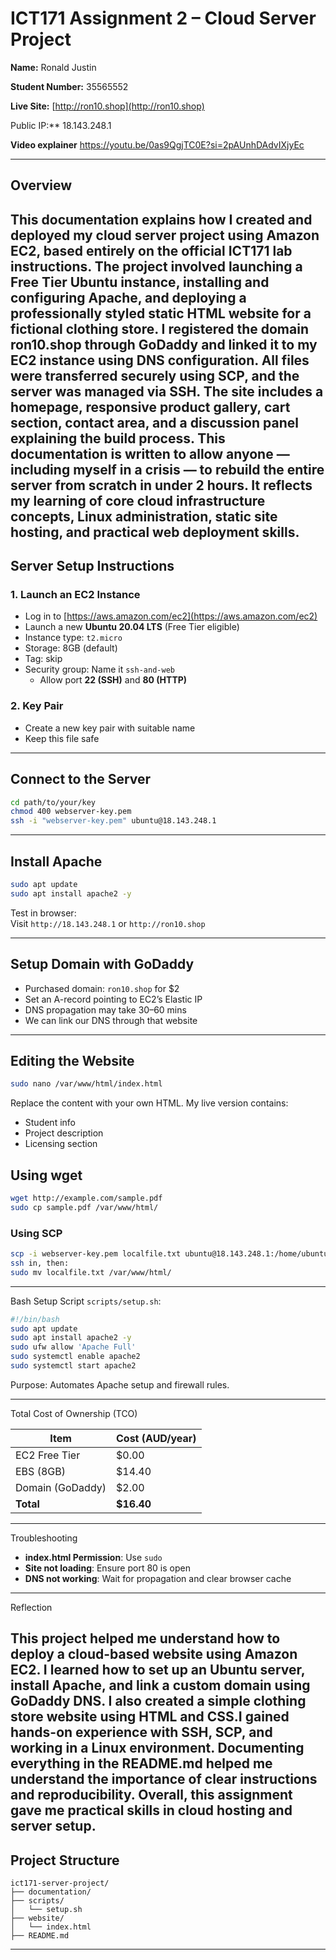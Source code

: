 #  ICT171 Assignment 2 – Cloud Server Project

**Name:** Ronald Justin  

**Student Number:** 35565552  

**Live Site:** [http://ron10.shop](http://ron10.shop)  

Public IP:** 18.143.248.1

**Video explainer** https://youtu.be/0as9QgjTC0E?si=2pAUnhDAdvIXjyEc

---

##  Overview

This documentation explains how I created and deployed my cloud server project using Amazon EC2, based entirely on the official ICT171 lab instructions. The project involved launching a Free Tier Ubuntu instance, installing and configuring Apache, and deploying a professionally styled static HTML website for a fictional clothing store. I registered the domain ron10.shop through GoDaddy and linked it to my EC2 instance using DNS configuration. All files were transferred securely using SCP, and the server was managed via SSH. The site includes a homepage, responsive product gallery, cart section, contact area, and a discussion panel explaining the build process. This documentation is written to allow anyone — including myself in a crisis — to rebuild the entire server from scratch in under 2 hours. It reflects my learning of core cloud infrastructure concepts, Linux administration, static site hosting, and practical web deployment skills.
---

##  Server Setup Instructions

### 1. Launch an EC2 Instance
- Log in to [https://aws.amazon.com/ec2](https://aws.amazon.com/ec2)
- Launch a new **Ubuntu 20.04 LTS** (Free Tier eligible)
- Instance type: `t2.micro`
- Storage: 8GB (default)
- Tag: skip
- Security group: Name it `ssh-and-web`
  - Allow port **22 (SSH)** and **80 (HTTP)**

### 2. Key Pair
- Create a new key pair with suitable name 
- Keep this file safe

---

##  Connect to the Server

```bash
cd path/to/your/key
chmod 400 webserver-key.pem
ssh -i "webserver-key.pem" ubuntu@18.143.248.1
```

---

## Install Apache

```bash
sudo apt update
sudo apt install apache2 -y
```

Test in browser:  
Visit `http://18.143.248.1` or `http://ron10.shop`

---

##  Setup Domain with GoDaddy

- Purchased domain: `ron10.shop` for $2
- Set an A-record pointing to EC2’s Elastic IP
- DNS propagation may take 30–60 mins
- We can link our DNS through that website 

---

##  Editing the Website

```bash
sudo nano /var/www/html/index.html
```

Replace the content with your own HTML. My live version contains:
- Student info
- Project description
- Licensing section

 ## Using wget
```bash
wget http://example.com/sample.pdf
sudo cp sample.pdf /var/www/html/
```

### Using SCP
```bash
scp -i webserver-key.pem localfile.txt ubuntu@18.143.248.1:/home/ubuntu/
ssh in, then:
sudo mv localfile.txt /var/www/html/
```

---

 Bash Setup Script
 `scripts/setup.sh`:
```bash
#!/bin/bash
sudo apt update
sudo apt install apache2 -y
sudo ufw allow 'Apache Full'
sudo systemctl enable apache2
sudo systemctl start apache2
```

Purpose: Automates Apache setup and firewall rules.

---

 Total Cost of Ownership (TCO)

| Item               | Cost (AUD/year) |
|--------------------|-----------------|
| EC2 Free Tier      | $0.00           |
| EBS (8GB)          | $14.40          |
| Domain (GoDaddy)   | $2.00           |
| **Total**          | **$16.40**      |

---

 Troubleshooting

- **index.html Permission**: Use `sudo`
- **Site not loading**: Ensure port 80 is open
- **DNS not working**: Wait for propagation and clear browser cache

---

 Reflection

This project helped me understand how to deploy a cloud-based website using Amazon EC2. I learned how to set up an Ubuntu server, install Apache, and link a custom domain using GoDaddy DNS. I also created a simple clothing store website using HTML and CSS.I gained hands-on experience with SSH, SCP, and working in a Linux environment. Documenting everything in the README.md helped me understand the importance of clear instructions and reproducibility. Overall, this assignment gave me practical skills in cloud hosting and server setup.
---
##  Project Structure

```
ict171-server-project/
├── documentation/                 
├── scripts/
│   └── setup.sh
├── website/
│   └── index.html
├── README.md                      
```

---

